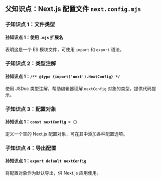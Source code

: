 ## 父知识点：Next.js 配置文件 `next.config.mjs`
### 子知识点 1：文件类型
#### 孙知识点 1：使用 `.mjs` 扩展名
表明这是一个 ES 模块文件，可使用 `import` 和 `export` 语法。
### 子知识点 2：类型注解
#### 孙知识点 1：`/** @type {import('next').NextConfig} */`
使用 JSDoc 类型注解，帮助编辑器理解 `nextConfig` 对象的类型，提供代码提示。
### 子知识点 3：配置对象
#### 孙知识点 1：`const nextConfig = {}`
定义一个空的 Next.js 配置对象，可在其中添加各种配置选项。
### 子知识点 4：导出配置
#### 孙知识点 1：`export default nextConfig`
将配置对象作为默认导出，供 Next.js 应用使用。